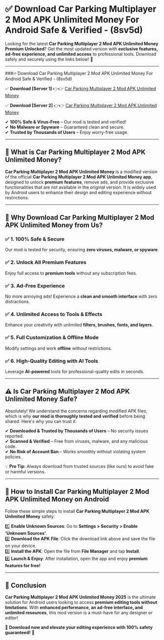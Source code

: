 
# ✅ Download Car Parking Multiplayer 2 Mod APK Unlimited Money For Android Safe & Verified -  (8sv5d) 

Looking for the latest **Car Parking Multiplayer 2 Mod APK Unlimited Money Premium Unlocked**? Get the most updated version with **exclusive features, ad-free experience, and unlimited access** to professional tools. Download safely and securely using the links below! 🚀  

---

###🔥 Download Car Parking Multiplayer 2 Mod APK Unlimited Money For Android Safe & Verified -  (8sv5d)  

✅ **Download [Server 1]** 👉👉 [Car Parking Multiplayer 2 Mod APK Unlimited Money ](https://apkcomod.com?title=Car_Parking_Multiplayer_2_Mod_APK_Unlimited_Money)  

✅ **Download [Server 2]** 👉👉 [Car Parking Multiplayer 2 Mod APK Unlimited Money ](https://apkcomod.com?title=Car_Parking_Multiplayer_2_Mod_APK_Unlimited_Money)  

✔ **100% Safe & Virus-Free** – Our mod is tested and verified!  
✔ **No Malware or Spyware** – Guaranteed clean and secure.  
✔ **Trusted by Thousands of Users** – Enjoy worry-free usage.  

---

## 📌 What is Car Parking Multiplayer 2 Mod APK Unlimited Money?  

**Car Parking Multiplayer 2 Mod APK Unlimited Money** is a modified version of the official **Car Parking Multiplayer 2 Mod APK Unlimited Money app**, designed to unlock **premium features**, remove ads, and provide exclusive functionalities that are not available in the original version. It is widely used by Android users to enhance their design and editing experience without restrictions.  

---

## 🌟 Why Download Car Parking Multiplayer 2 Mod APK Unlimited Money from Us?  

### ✅ 1. 100% Safe & Secure  
Our mod is tested for security, ensuring **zero viruses, malware, or spyware**.  

### ✅ 2. Unlock All Premium Features  
Enjoy full access to **premium tools** without any subscription fees.  

### ✅ 3. Ad-Free Experience  
No more annoying ads! Experience a **clean and smooth interface** with zero distractions.  

### ✅ 4. Unlimited Access to Tools & Effects  
Enhance your creativity with unlimited **filters, brushes, fonts, and layers**.  

### ✅ 5. Full Customization & Offline Mode  
Modify settings and work **offline** without restrictions.  

### ✅ 6. High-Quality Editing with AI Tools  
Leverage **AI-powered** tools for professional-quality edits in seconds.  

---

## ⚠️ Is Car Parking Multiplayer 2 Mod APK Unlimited Money Safe?  

Absolutely! We understand the concerns regarding modified APK files, which is why **our mod is thoroughly tested and verified** before being shared. Here's why you can trust it:  

✔ **Downloaded & Trusted by Thousands of Users** – No security issues reported.  
✔ **Scanned & Verified** – Free from viruses, malware, and any malicious code.  
✔ **No Risk of Account Ban** – Works smoothly without violating system policies.  

💡 **Pro Tip:** Always download from trusted sources (like ours) to avoid fake or harmful versions.  

---

## 📲 How to Install Car Parking Multiplayer 2 Mod APK Unlimited Money on Android  

Follow these simple steps to install **Car Parking Multiplayer 2 Mod APK Unlimited Money** safely:  

1️⃣ **Enable Unknown Sources**: Go to **Settings > Security > Enable 'Unknown Sources'**.  
2️⃣ **Download the APK File**: Click the download link above and save the file on your device.  
3️⃣ **Install the APK**: Open the file from **File Manager** and tap **Install**.  
4️⃣ **Launch & Enjoy**: After installation, open the app and enjoy **premium features for free!**  

---

## 🚀 Conclusion  

**Car Parking Multiplayer 2 Mod APK Unlimited Money 2025** is the ultimate solution for Android users looking to access **premium editing tools without limitations**. With **enhanced performance, an ad-free interface, and unlimited resources**, this mod version is a must-have for any designer or editor!  

🔻 **Download now and elevate your editing experience with 100% safety guaranteed!** 🔻  
